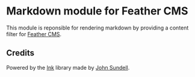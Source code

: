 # Markdown module for Feather CMS

This module is reponsible for rendering markdown by providing a content filter for [Feather CMS](https://github.com/feathercms/feather/).


## Credits
 
Powered by the [Ink](https://github.com/johnsundell/ink) library made by [John Sundell](https://twitter.com/johnsundell/).
